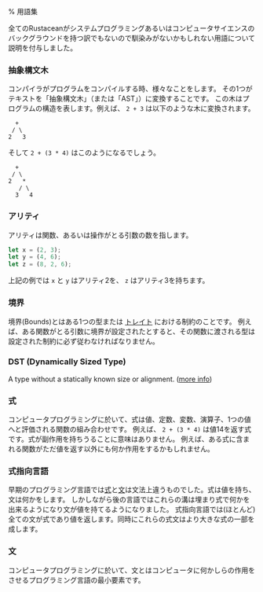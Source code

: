 % 用語集
<!-- % Glossary -->

<!-- Not every Rustacean has a background in systems programming, nor in computer -->
<!-- science, so we've added explanations of terms that might be unfamiliar. -->
全てのRustaceanがシステムプログラミングあるいはコンピュータサイエンスのバックグラウンドを持つ訳でもないので馴染みがないかもしれない用語について説明を付与しました。

<!-- ### Abstract Syntax Tree -->
### 抽象構文木

<!-- When a compiler is compiling your program, it does a number of different things. -->
<!-- One of the things that it does is turn the text of your program into an -->
<!-- ‘abstract syntax tree’, or ‘AST’. This tree is a representation of the structure -->
<!-- of your program. For example, `2 + 3` can be turned into a tree: -->
コンパイラがプログラムをコンパイルする時、様々なことをします。
その1つがテキストを「抽象構文木」（または「AST」）に変換することです。
この木はプログラムの構造を表します。例えば、 `2 + 3` は以下のような木に変換されます。

```text
  +
 / \
2   3
```

<!-- And `2 + (3 * 4)` would look like this: -->
そして `2 + (3 * 4)` はこのようになるでしょう。

```text
  +
 / \
2   *
   / \
  3   4
```

<!-- ### Arity -->
### アリティ

<!-- Arity refers to the number of arguments a function or operation takes. -->
アリティは関数、あるいは操作がとる引数の数を指します。

```rust
let x = (2, 3);
let y = (4, 6);
let z = (8, 2, 6);
```

<!-- In the example above `x` and `y` have arity 2. `z` has arity 3. -->
上記の例では `x` と `y` はアリティ2を、 `z` はアリティ3を持ちます。

<!-- ### Bounds -->
### 境界

<!-- Bounds are constraints on a type or [trait][traits]. For example, if a bound
is placed on the argument a function takes, types passed to that function
must abide by that constraint. -->
境界(Bounds)とはある1つの型または [トレイト][traits] における制約のことです。
例えば、ある関数がとる引数に境界が設定されたとすると、その関数に渡される型は設定された制約に必ず従わなければなりません。

[traits]: traits.html

### DST (Dynamically Sized Type)

A type without a statically known size or alignment. ([more info][link])

[link]: ../nomicon/exotic-sizes.html#dynamically-sized-types-dsts

<!-- ### Expression -->
### 式

<!-- In computer programming, an expression is a combination of values, constants, -->
<!-- variables, operators and functions that evaluate to a single value. For example, -->
<!-- `2 + (3 * 4)` is an expression that returns the value 14. It is worth noting -->
<!-- that expressions can have side-effects. For example, a function included in an -->
<!-- expression might perform actions other than simply returning a value. -->
コンピュータプログラミングに於いて、式は値、定数、変数、演算子、1つの値へと評価される関数の組み合わせです。
例えば、 `2 + (3 * 4)` は値14を返す式です。式が副作用を持ちうることに意味はありません。
例えば、ある式に含まれる関数がただ値を返す以外にも何か作用をするかもしれません。



<!-- ### Expression-Oriented Language -->
### 式指向言語

<!-- In early programming languages, [expressions][expression] and -->
<!-- [statements][statement] were two separate syntactic categories: expressions had -->
<!-- a value and statements did things. However, later languages blurred this -->
<!-- distinction, allowing expressions to do things and statements to have a value. -->
<!-- In an expression-oriented language, (nearly) every statement is an expression -->
<!-- and therefore returns a value. Consequently, these expression statements can -->
<!-- themselves form part of larger expressions. -->
早期のプログラミング言語では[式][expression]と[文][statement]は文法上違うものでした。式は値を持ち、文は何かをします。
しかしながら後の言語ではこれらの溝は埋まり式で何かを出来るようになり文が値を持てるようになりました。
式指向言語では(ほとんど)全ての文が式であり値を返します。同時にこれらの式文はより大きな式の一部を成します。


<!-- [expression]: glossary.html#expression -->
<!-- [statement]: glossary.html#statement -->
[expression]: glossary.html#式
[statement]: glossary.html#文

<!-- ### Statement -->
### 文

<!-- In computer programming, a statement is the smallest standalone element of a -->
<!-- programming language that commands a computer to perform an action. -->
コンピュータプログラミングに於いて、文とはコンピュータに何かしらの作用をさせるプログラミング言語の最小要素です。
